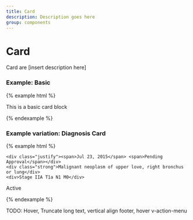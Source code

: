 ```yaml
---
title: Card
description: Description goes here
group: components
---
```


# Card
Card are [insert description here]

### Example: Basic

{% example html %}

<div class="card">
  <div class="card-block">This is a basic card block</div>
</div>

{% endexample %}

### Example variation: Diagnosis Card

{% example html %}

<div class="card diagnosis-card">
  <div class="card-block">

    <div class="justify"><span>Jul 23, 2015</span> <span>Pending Approval</span></div>
    <div class="strong">Malignant neoplasm of upper love, right bronchus or lung</div>
    <div>Stage IIA T1a N1 M0</div>

  </div>

  <div class="footer">
    Active
  </div>

</div>

{% endexample %}

TODO: Hover, Truncate long text, vertical align footer, hover v-action-menu

